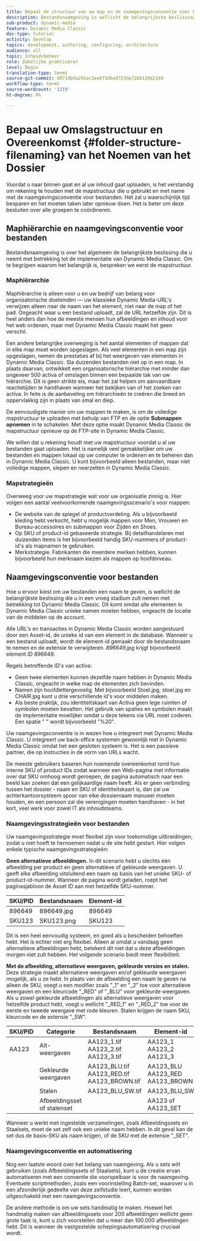 ```yaml
---
title: Bepaal de structuur van uw map en de naamgevingsconventie voor bestanden
description: Bestandsnaamgeving is wellicht de belangrijkste beslissing die u zult nemen bij de implementatie van Dynamic Media Classic. De mapstructuur is ook belangrijk. Leer waarom het zo belangrijk en mogelijk is om voor uw omslagstructuur en dossiernamen te kiezen.
sub-product: dynamic-media
feature: Dynamic Media Classic
doc-type: tutorial
activity: develop
topics: development, authoring, configuring, architecture
audience: all
topic: Inhoudsbeheer
role: Zakelijke praktiserer
level: Begin
translation-type: tm+mt
source-git-commit: d9714b9a291ec3ee5f3dba9723de72bb120d2149
workflow-type: tm+mt
source-wordcount: '1219'
ht-degree: 0%

---
```



# Bepaal uw Omslagstructuur en Overeenkomst {#folder-structure-filenaming} van het Noemen van het Dossier

Voordat u naar binnen gaat en al uw inhoud gaat uploaden, is het verstandig om rekening te houden met de mapstructuur die u gebruikt en met name met de naamgevingsconventie voor bestanden. Het zal u waarschijnlijk tijd besparen en het moeten taken later opnieuw doen. Het is beter om deze besluiten over alle groepen te coördineren.

## Maphiërarchie en naamgevingsconventie voor bestanden

Bestandsnaamgeving is over het algemeen de belangrijkste beslissing die u neemt met betrekking tot de implementatie van Dynamic Media Classic. Om te begrijpen waarom het belangrijk is, bespreken we eerst de mapstructuur.

### Maphiërarchie

Maphiërarchie is alleen voor u en uw bedrijf van belang voor organisatorische doeleinden — uw klassieke Dynamic Media-URL&#39;s verwijzen alleen naar de naam van het element, niet naar de map of het pad. Ongeacht waar u een bestand uploadt, zal de URL hetzelfde zijn. Dit is heel anders dan hoe de meeste mensen hun afbeeldingen en inhoud voor het web ordenen, maar met Dynamic Media Classic maakt het geen verschil.

Een andere belangrijke overweging is het aantal elementen of mappen dat in elke map moet worden opgeslagen. Als veel elementen in een map zijn opgeslagen, nemen de prestaties af bij het weergeven van elementen in Dynamic Media Classic. Sla duizenden bestanden niet op in een map. In plaats daarvan, ontwikkelt een organisatorische hiërarchie met minder dan ongeveer 500 activa of omslagen binnen een bepaalde tak van uw hiërarchie. Dit is geen strikte eis, maar het zal helpen om aanvaardbare reactietijden te handhaven wanneer het bekijken van of het zoeken van activa. In feite is de aanbeveling om hiërarchieën te creëren die breed en oppervlakkig zijn in plaats van smal en diep.

De eenvoudigste manier om uw mappen te maken, is om de volledige mapstructuur te uploaden met behulp van FTP en de optie **Submappen opnemen** in te schakelen. Met deze optie maakt Dynamic Media Classic de mapstructuur opnieuw op de FTP-site in Dynamic Media Classic.

We willen dat u rekening houdt met uw mapstructuur voordat u al uw bestanden gaat uploaden. Het is namelijk veel gemakkelijker om uw bestanden en mappen lokaal op uw computer te ordenen en te beheren dan in Dynamic Media Classic. U kunt bijvoorbeeld alleen bestanden, maar niet volledige mappen, slepen en neerzetten in Dynamic Media Classic.

### Mapstrategieën

Overweeg voor uw mapstrategie wat voor uw organisatie zinnig is. Hier volgen een aantal veelvoorkomende naamgevingsscenario&#39;s voor mappen:

- De website van de spiegel of productverdeling. Als u bijvoorbeeld kleding hebt verkocht, hebt u mogelijk mappen voor Men, Vrouwen en Bureau-accessoires en submappen voor Zijden en Shoes.
- Op SKU of product-id gebaseerde strategie. Bij detailhandelaren met duizenden items is het bijvoorbeeld handig SKU-nummers of product-id&#39;s als mapnamen te gebruiken.
- Merkstrategie. Fabrikanten die meerdere merken hebben, kunnen bijvoorbeeld hun merknaam kiezen als mappen op hoofdniveau.

## Naamgevingsconventie voor bestanden

Hoe u ervoor kiest om uw bestanden een naam te geven, is wellicht de belangrijkste beslissing die u in een vroeg stadium zult nemen met betrekking tot Dynamic Media Classic. Dit komt omdat alle elementen in Dynamic Media Classic unieke namen moeten hebben, ongeacht de locatie van de middelen op de account.

Alle URL&#39;s en transacties in Dynamic Media Classic worden aangestuurd door een Asset-id, de unieke id van een element in de database. Wanneer u een bestand uploadt, wordt de element-id gemaakt door de bestandsnaam te nemen en de extensie te verwijderen. _896649.jpg_ krijgt bijvoorbeeld element _ID 896649_.

Regels betreffende ID&#39;s van activa:

- Geen twee elementen kunnen dezelfde naam hebben in Dynamic Media Classic, ongeacht in welke map de elementen zich bevinden.
- Namen zijn hoofdlettergevoelig. Met bijvoorbeeld Stoel.jpg, stoel.jpg en CHAIR.jpg kunt u drie verschillende id&#39;s voor middelen maken.
- Als beste praktijk, zou identiteitskaart van Activa geen lege ruimten of symbolen moeten bevatten. Het gebruik van spaties en symbolen maakt de implementatie moeilijker omdat u deze tekens via URL moet coderen. Een spatie &quot; &quot; wordt bijvoorbeeld &quot;%20&quot;.

Uw naamgevingsconventie is in wezen hoe u integreert met Dynamic Media Classic. U integreert uw back-office systemen gewoonlijk niet in Dynamic Media Classic omdat het een gesloten systeem is. Het is een passieve partner, die op instructies in de vorm van URLs wacht.

De meeste gebruikers baseren hun noemende overeenkomst rond hun interne SKU of product IDs zodat wanneer een Web-pagina met informatie over dat SKU omhoog wordt geroepen, de pagina automatisch naar een beeld kan zoeken dat een gelijkaardige naam heeft. Als er geen verbinding tussen het dossier - naam en SKU of identiteitskaart is, dan zal uw achterkantoorsysteem spoor van elke dossiernaam manueel moeten houden, en een persoon zal die verenigingen moeten handhaven - in het kort, veel werk voor zowel IT als inhoudsteams.

### Naamgevingsstrategieën voor bestanden

Uw naamgevingsstrategie moet flexibel zijn voor toekomstige uitbreidingen, zodat u niet hoeft te hernoemen nadat u de site hebt gestart. Hier volgen enkele typische naamgevingsstrategieën:

**Geen alternatieve afbeeldingen.** In dit scenario hebt u slechts één afbeelding per product en geen alternatieve of gekleurde weergaven. U geeft elke afbeelding uitsluitend een naam op basis van het unieke SKU- of product-id-nummer. Wanneer de pagina wordt geladen, roept het paginasjabloon de Asset ID aan met hetzelfde SKU-nummer.

| SKU/PID | Bestandsnaam | Element-id |
| ------- | ---------- | -------- |
| 896649 | 896649.jpg | 896649 |
| SKU123 | SKU123.png | SKU123 |

Dit is een heel eenvoudig systeem, en goed als u bescheiden behoeften hebt. Het is echter niet erg flexibel. Alleen al omdat u vandaag geen alternatieve afbeeldingen hebt, betekent dit niet dat u deze afbeeldingen morgen niet zult hebben. Het volgende scenario biedt meer flexibiliteit.

**Met de afbeelding, alternatieve weergaven, gekleurde versies en stalen.** Deze strategie maakt alternatieve weergaven en/of gekleurde weergaven mogelijk, als u ze hebt. In plaats van de afbeelding een naam te geven na alleen de SKU, voegt u een modifier zoals &quot;_1&quot; en &quot;_2&quot; toe voor alternatieve weergaven en een kleurcode &quot;_RED&quot; of &quot;_BLU&quot; voor gekleurde weergaven. Als u zowel gekleurde afbeeldingen als alternatieve weergaven voor hetzelfde product hebt, voegt u wellicht &quot;_RED_1&quot; en &quot;_RED_2&quot; toe voor de eerste en tweede weergave met rode kleuren. Stalen krijgen de naam SKU, kleurcode en de extensie &quot;_SW&quot;.

| SKU/PID | Categorie | Bestandsnaam | Element-id |
| ------- | ----------------------- | ------------------------------------------- | ------------------------------- |
| AA123 | Alt-weergaven | AA123_1.tif AA123_2.tif AA123_3.tif | AA123_1 AA123_2 AA123_3 |
|  | Gekleurde weergaven | AA123_BLU.tif AA123_RED.tif AA123_BROWN.tif | AA123_BLU AA123_RED AA123_BROWN |
|  | Stalen | AA123_BLU_SW.tif | AA123_BLU_SW |
|  | Afbeeldingsset of stalenset |  | AA123 of AA123_SET | — |

Wanneer u werkt met ingestelde verzamelingen, zoals Afbeeldingssets en Staalsets, moet de set zelf ook een unieke naam hebben. In dit geval kan de set dus de basis-SKU als naam krijgen, of de SKU met de extensie &quot;_SET&quot;.

### Naamgevingsconventie en automatisering

Nog een laatste woord over het belang van naamgeving. Als u sets wilt gebruiken (zoals Afbeeldingssets of Staalsets), kunt u de creatie ervan automatiseren met een conventie die voorspelbaar is voor de naamgeving. Eventuele scriptmethoden, zoals een voorinstelling Batch-set, waarover u in een afzonderlijk gedeelte van deze zelfstudie leert, kunnen worden uitgeschakeld met een naamgevingsconventie.

De andere methode is om uw sets handmatig te maken. Hoewel het handmatig maken van afbeeldingssets voor 200 afbeeldingen wellicht geen grote taak is, kunt u zich voorstellen dat u meer dan 100.000 afbeeldingen hebt. Dit is wanneer de vastgestelde schepingsautomatisering cruciaal wordt.
